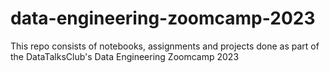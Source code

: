 # data-engineering-zoomcamp-2023
This repo consists of notebooks, assignments and projects done as part of the DataTalksClub's Data Engineering Zoomcamp 2023

